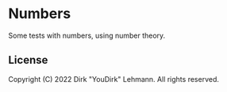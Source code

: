 # Numbers

Some tests with numbers, using number theory.

## License

Copyright (C) 2022  Dirk "YouDirk" Lehmann.  All rights reserved.

